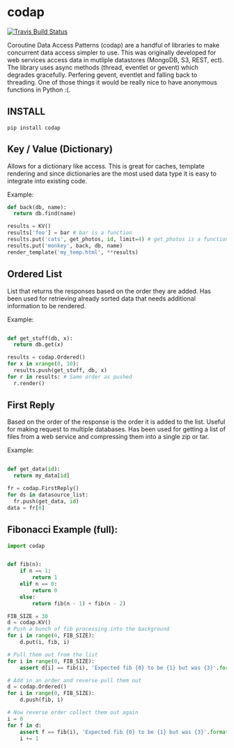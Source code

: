 codap
=====

[![Travis Build Status](https://api.travis-ci.org/lateefj/codap.png?branch=master)](https://travis-ci.org/lateefj/codap)

Coroutine Data Access Patterns (codap) are a handful of libraries to make concurrent data access simpler to use. This was originally developed for web services access data in mutliple datastores (MongoDB, S3, REST, ect). The library uses async methods (thread, eventlet or gevent) which degrades gracefully. Perfering gevent, eventlet and falling back to threading. One of those things it would be really nice to have anonymous functions in Python :(.

INSTALL
-------

```
pip install codap
```


Key / Value (Dictionary)
------------------------

Allows for a dictionary like access. This is great for caches, template rendering and since dictionaries are the most used data type it is easy to integrate into existing code. 

Example:

```python
def back(db, name):
  return db.find(name)

results = KV()
results['foo'] = bar # bar is a function
results.put('cats', get_photos, id, limit=4) # get_photos is a function
results.put('monkey', back, db, name)
render_template('my_temp.html', **results)
```

Ordered List
------------

List that returns the responses based on the order they are added. Has been used for retrieving already sorted data that needs additional information to be rendered.

Example:

```python

def get_stuff(db, x):
  return db.get(x)

results = codap.Ordered()
for x in xrange(0, 10):
  results.push(get_stuff, db, x)
for r in results: # Same order as pushed
  r.render()
```

First Reply
-----------

Based on the order of the response is the order it is added to the list. Useful for making request to multiple databases. Has been used for getting a list of files from a web service and compressing them into a single zip or tar.

Example:

```python

def get_data(id):
  return my_data[id]

fr = codap.FirstReply()
for ds in datasource_list:
  fr.push(get_data, id)
data = fr[0]
```

Fibonacci Example (full):
-------------------------

```python
import codap


def fib(n):
    if n == 1:
        return 1
    elif n == 0:
        return 0
    else:
        return fib(n - 1) + fib(n - 2)

FIB_SIZE = 30
d = codap.KV()
# Push a bunch of fib processing into the background
for i in range(0, FIB_SIZE):
    d.put(i, fib, i)

# Pull them out from the list
for i in range(0, FIB_SIZE):
    assert d[i] == fib(i), 'Expected fib {0} to be {1} but was {3}'.format(i, d[i], fib(i))

# Add in an order and reverse pull them out
d = codap.Ordered()
for i in range(0, FIB_SIZE):
    d.push(fib, i)

# Now reverse order collect them out again
i = 0
for f in d:
    assert f == fib(i), 'Expected fib {0} to be {1} but was {3}'.format(i, f, fib(i))
    i += 1
```

